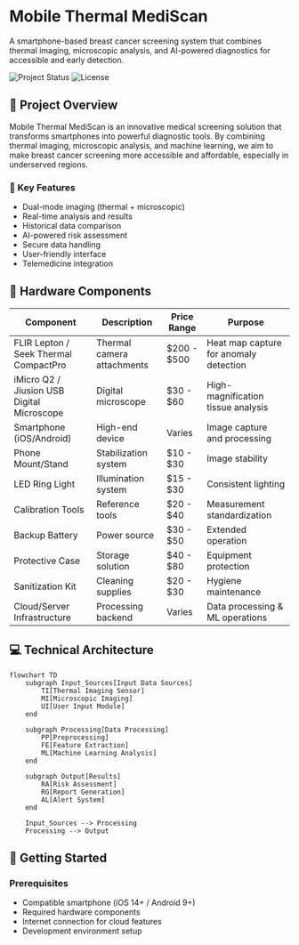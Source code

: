 # Mobile Thermal MediScan

A smartphone-based breast cancer screening system that combines thermal imaging, microscopic analysis, and AI-powered diagnostics for accessible and early detection.

![Project Status](https://img.shields.io/badge/Status-In_Development-yellow)
![License](https://img.shields.io/badge/License-MIT-blue)

## 📱 Project Overview

Mobile Thermal MediScan is an innovative medical screening solution that transforms smartphones into powerful diagnostic tools. By combining thermal imaging, microscopic analysis, and machine learning, we aim to make breast cancer screening more accessible and affordable, especially in underserved regions.

### 🎯 Key Features

- Dual-mode imaging (thermal + microscopic)
- Real-time analysis and results
- Historical data comparison
- AI-powered risk assessment
- Secure data handling
- User-friendly interface
- Telemedicine integration

## 🔧 Hardware Components

| Component | Description | Price Range | Purpose |
|-----------|-------------|-------------|----------|
| FLIR Lepton / Seek Thermal CompactPro | Thermal camera attachments | $200 - $500 | Heat map capture for anomaly detection |
| iMicro Q2 / Jiusion USB Digital Microscope | Digital microscope | $30 - $60 | High-magnification tissue analysis |
| Smartphone (iOS/Android) | High-end device | Varies | Image capture and processing |
| Phone Mount/Stand | Stabilization system | $10 - $30 | Image stability |
| LED Ring Light | Illumination system | $15 - $30 | Consistent lighting |
| Calibration Tools | Reference tools | $20 - $40 | Measurement standardization |
| Backup Battery | Power source | $30 - $50 | Extended operation |
| Protective Case | Storage solution | $40 - $80 | Equipment protection |
| Sanitization Kit | Cleaning supplies | $20 - $30 | Hygiene maintenance |
| Cloud/Server Infrastructure | Processing backend | Varies | Data processing & ML operations |

## 💻 Technical Architecture

```mermaid
flowchart TD
    subgraph Input_Sources[Input Data Sources]
        TI[Thermal Imaging Sensor]
        MI[Microscopic Imaging]
        UI[User Input Module]
    end

    subgraph Processing[Data Processing]
        PP[Preprocessing]
        FE[Feature Extraction]
        ML[Machine Learning Analysis]
    end

    subgraph Output[Results]
        RA[Risk Assessment]
        RG[Report Generation]
        AL[Alert System]
    end

    Input_Sources --> Processing
    Processing --> Output
```

## 🚀 Getting Started

### Prerequisites
- Compatible smartphone (iOS 14+ / Android 9+)
- Required hardware components
- Internet connection for cloud features
- Development environment setup


